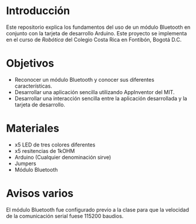 # Introducción
Este repositorio explica los fundamentos del uso de un módulo Bluetooth en conjunto con la tarjeta de desarrollo Arduino. Este proyecto se implementa en el curso de *Robótica* del Colegio Costa Rica en Fontibón, Bogotá D.C.

# Objetivos
- Reconocer un módulo Bluetooth y conocer sus diferentes características.
- Desarrollar una aplicación sencilla utilizando AppInventor del MIT.
- Desarrollar una interacción sencilla entre la aplicación desarrollada y la tarjeta de desarrollo.

# Materiales
- x5 LED de tres colores diferentes
- x5 resitencias de 1kOHM
- Arduino (Cualquier denominación sirve)
- Jumpers
- Módulo Bluetooth

# Avisos varios
El módulo Bluetooth fue configurado previo a la clase para que la velocidad de la comunicación serial fuese 115200 baudios.
